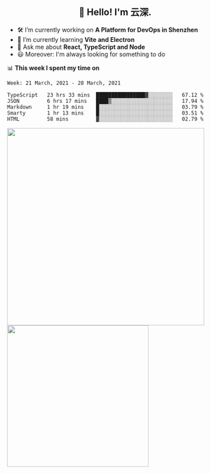 <h2 align="center">👋 Hello! I'm 云深.</h2>

- 🛠 I’m currently working on **A Platform for DevOps in Shenzhen**
- 🚀 I’m currently learning **Vite and Electron**
- 💬 Ask me about **React, TypeScript and Node**
- 😃 Moreover: I'm always looking for something to do

📊 **This week I spent my time on**

<!--START_SECTION:waka-->
```text
Week: 21 March, 2021 - 28 March, 2021

TypeScript   23 hrs 33 mins  ████████████████▓░░░░░░░░   67.12 % 
JSON         6 hrs 17 mins   ████▒░░░░░░░░░░░░░░░░░░░░   17.94 % 
Markdown     1 hr 19 mins    █░░░░░░░░░░░░░░░░░░░░░░░░   03.79 % 
Smarty       1 hr 13 mins    █░░░░░░░░░░░░░░░░░░░░░░░░   03.51 % 
HTML         58 mins         ▓░░░░░░░░░░░░░░░░░░░░░░░░   02.79 % 
```
<!--END_SECTION:waka-->

<p>
<img align="left" width="460" src="https://github-readme-stats.vercel.app/api?username=theprimone&custom_title=Yuns's Github Stats&theme=graywhite&hide_border=true"/> <img align="left" width="330" src="https://github-readme-stats.vercel.app/api/top-langs/?username=theprimone&layout=compact&theme=graywhite&hide_border=true"/>
</p>

